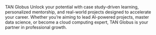 TAN Globus Unlock your potential with case study-driven learning, personalized mentorship, and real-world projects designed to accelerate your career. Whether you’re aiming to lead AI-powered projects, master data science, or become a cloud computing expert, TAN Globus is your partner in professional growth.

